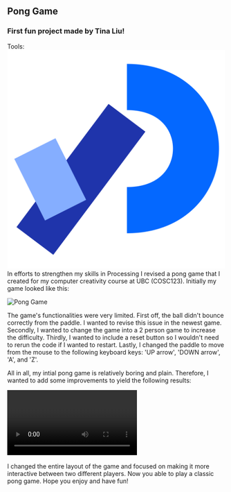 ## Pong Game 

### First fun project made by Tina Liu! 

Tools: ![Processing photo](./images/processinglogo.svg)
In efforts to strengthen my skills in Processing I revised a pong game that I created for my computer creativity course at UBC (COSC123). Initially my game looked like this:

![Pong Game](https://github.com/ubco-W2021T2-cosc123/lab08-tinaliu27/blob/main/task2/q2/task2moving.gif)

The game's functionalities were very limited. First off, the ball didn't bounce correctly from the paddle. I wanted to revise this issue in the newest game. Secondly, I wanted to change the game into a 2 person game to increase the difficulty. Thirdly, I wanted to include a reset button so I wouldn't need to rerun the code if I wanted to restart. Lastly, I changed the paddle to move from the mouse to the following keyboard keys: 'UP arrow', 'DOWN arrow', 'A', and 'Z'.

All in all, my intial pong game is relatively boring and plain. Therefore, I wanted to add some improvements to yield the following results: 

![Revised Pong Game](https://github.com/tinaliu27/funprojects/blob/main/ping_pong/ponggame.gif.mp4)

I changed the entire layout of the game and focused on making it more interactive between two different players. Now you able to play a classic pong game. Hope you enjoy and have fun! 

